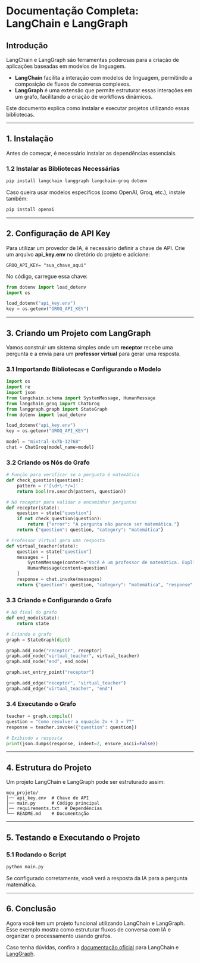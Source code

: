 # Documentação Completa: LangChain e LangGraph

## Introdução
LangChain e LangGraph são ferramentas poderosas para a criação de aplicações baseadas em modelos de linguagem.

- **LangChain** facilita a interação com modelos de linguagem, permitindo a composição de fluxos de conversa complexos.
- **LangGraph** é uma extensão que permite estruturar essas interações em um grafo, facilitando a criação de workflows dinâmicos.

Este documento explica como instalar e executar projetos utilizando essas bibliotecas.

---

## 1. Instalação
Antes de começar, é necessário instalar as dependências essenciais.


### 1.2 Instalar as Bibliotecas Necessárias
```sh
pip install langchain langgraph langchain-groq dotenv
```

Caso queira usar modelos específicos (como OpenAI, Groq, etc.), instale também:
```sh
pip install openai
```

---

## 2. Configuração de API Key
Para utilizar um provedor de IA, é necessário definir a chave de API. Crie um arquivo **api_key.env** no diretório do projeto e adicione:
```env
GROQ_API_KEY= "sua_chave_aqui"
```

No código, carregue essa chave:
```python
from dotenv import load_dotenv
import os

load_dotenv("api_key.env")
key = os.getenv("GROQ_API_KEY")
```

---

## 3. Criando um Projeto com LangGraph
Vamos construir um sistema simples onde um **receptor** recebe uma pergunta e a envia para um **professor virtual** para gerar uma resposta.

### 3.1 Importando Bibliotecas e Configurando o Modelo
```python
import os
import re
import json
from langchain.schema import SystemMessage, HumanMessage
from langchain_groq import ChatGroq
from langgraph.graph import StateGraph
from dotenv import load_dotenv

load_dotenv("api_key.env")
key = os.getenv("GROQ_API_KEY")

model = "mixtral-8x7b-32768"
chat = ChatGroq(model_name=model)
```

### 3.2 Criando os Nós do Grafo
```python
# Função para verificar se a pergunta é matemática
def check_question(question):
    pattern = r'[\d+\-*/=]'
    return bool(re.search(pattern, question))

# Nó receptor para validar e encaminhar perguntas
def receptor(state):
    question = state["question"]
    if not check_question(question):
        return {"error": "A pergunta não parece ser matemática."}
    return {"question": question, "category": "matemática"}

# Professor Virtual gera uma resposta
def virtual_teacher(state):
    question = state["question"]
    messages = [
        SystemMessage(content="Você é um professor de matemática. Explique cada solução claramente e passo a passo."),
        HumanMessage(content=question)
    ]
    response = chat.invoke(messages)
    return {"question": question, "category": "matemática", "response": response.content}
```

### 3.3 Criando e Configurando o Grafo
```python
# Nó final do grafo
def end_node(state):
    return state

# Criando o grafo
graph = StateGraph(dict)

graph.add_node("receptor", receptor)
graph.add_node("virtual_teacher", virtual_teacher)
graph.add_node("end", end_node)

graph.set_entry_point("receptor")

graph.add_edge("receptor", "virtual_teacher")
graph.add_edge("virtual_teacher", "end")
```

### 3.4 Executando o Grafo
```python
teacher = graph.compile()
question = "Como resolver a equação 2x + 3 = 7?"
response = teacher.invoke({"question": question})

# Exibindo a resposta
print(json.dumps(response, indent=2, ensure_ascii=False))
```

---

## 4. Estrutura do Projeto
Um projeto LangChain e LangGraph pode ser estruturado assim:
```
meu_projeto/
│── api_key.env  # Chave de API
│── main.py      # Código principal
│── requirements.txt  # Dependências
└── README.md    # Documentação
```

---

## 5. Testando e Executando o Projeto
### 5.1 Rodando o Script

```sh
python main.py
```

Se configurado corretamente, você verá a resposta da IA para a pergunta matemática.




---

## 6. Conclusão
Agora você tem um projeto funcional utilizando LangChain e LangGraph. Esse exemplo mostra como estruturar fluxos de conversa com IA e organizar o processamento usando grafos.

Caso tenha dúvidas, confira a [documentação oficial](https://python.langchain.com/) para LangChain e [LangGraph](https://github.com/langchain-ai/langgraph).

